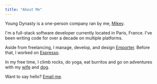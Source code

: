 ```yaml
---
title: "About Me"
---
```


Young Dynasty is a one-person company ran by me, [Mikey](/images/mikey.jpg).

I'm a full-stack software developer currently located in Paris, France. I've been writing code for over a decade on multiple platforms.

Aside from freelancing, I manage, develop, and design [Emporter](https://emporter.app). Before that, I worked on [Espresso](https://www.espressoapp.com).

In my free time, I climb rocks, do yoga, eat burritos and go on adventures with my [wife](http://www.roseromain.com) and [dog](/images/boosie.jpeg).

Want to say hello? [Email me](mailto:mikey@youngdynasty.net).
